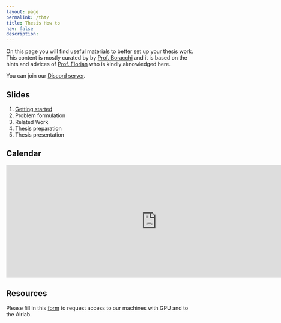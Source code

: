 ```yaml
---
layout: page
permalink: /tht/
title: Thesis How to
nav: false
description: 
---
```


On this page you will find useful materials to better set up your thesis work.
This content is mostly curated by by [Prof. Boracchi](https://boracchi.faculty.polimi.it) and it is based on the hints and advices of [Prof. Florian](https://www.floriandaniel.it/students.html) who is kindly aknowledged here.


You can join our [Discord server](https://discord.gg/8Pyapvw3).


## Slides

1. [Getting started](https://www.dropbox.com/scl/fi/ytbjyt1vn9ot26v1srt3o/2023_10_A_Thesis_How_To.pdf?rlkey=nswxq13geo668onbuw98azlom&dl=0)
2. Problem formulation
3. Related Work
4. Thesis preparation
5. Thesis presentation

## Calendar

<iframe src="https://calendar.google.com/calendar/embed?height=300&wkst=2&bgcolor=%23ffffff&ctz=Europe%2FRome&showNav=1&showPrint=0&showTabs=1&showCalendars=0&showTz=0&mode=AGENDA&showTitle=0&src=NDE3OTljMmZmMGY4ZWZlZDY4ZWM0OTQ1ZGU1ZThhNGVkM2I1N2IzNjY4ZDJmMzU0ODFiNWY4ZDI2MzE3YThjNUBncm91cC5jYWxlbmRhci5nb29nbGUuY29t&color=%239d5eb2" style="border-width:0" width="800" height="300" frameborder="0" scrolling="no"></iframe>

## Resources

Please fill in this [form](https://forms.office.com/e/ZWxekFkUem) to request access to our machines with GPU and to the Airlab.

